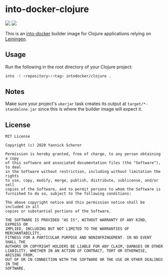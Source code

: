 # into-docker-clojure

[![](https://images.microbadger.com/badges/version/intodocker/clojure.svg)](https://hub.docker.com/r/intodocker/clojure)
[![](https://images.microbadger.com/badges/image/intodocker/clojure.svg)](https://hub.docker.com/r/intodocker/clojure)

This is an [into-docker][into] builder image for Clojure applications relying on
[Leiningen][lein].

[into]: https://github.com/into-docker/into-docker
[lein]: https://leiningen.org/

## Usage

Run the following in the root directory of your Clojure project:

```sh
into -t <repository>:<tag> intodocker/clojure .
```

## Notes

Make sure your project's `uberjar` task creates its output at
`target/*-standalone.jar` since this is where the builder image will expect it.

## License

```
MIT License

Copyright (c) 2020 Yannick Scherer

Permission is hereby granted, free of charge, to any person obtaining a copy
of this software and associated documentation files (the "Software"), to deal
in the Software without restriction, including without limitation the rights
to use, copy, modify, merge, publish, distribute, sublicense, and/or sell
copies of the Software, and to permit persons to whom the Software is
furnished to do so, subject to the following conditions:

The above copyright notice and this permission notice shall be included in all
copies or substantial portions of the Software.

THE SOFTWARE IS PROVIDED "AS IS", WITHOUT WARRANTY OF ANY KIND, EXPRESS OR
IMPLIED, INCLUDING BUT NOT LIMITED TO THE WARRANTIES OF MERCHANTABILITY,
FITNESS FOR A PARTICULAR PURPOSE AND NONINFRINGEMENT. IN NO EVENT SHALL THE
AUTHORS OR COPYRIGHT HOLDERS BE LIABLE FOR ANY CLAIM, DAMAGES OR OTHER
LIABILITY, WHETHER IN AN ACTION OF CONTRACT, TORT OR OTHERWISE, ARISING FROM,
OUT OF OR IN CONNECTION WITH THE SOFTWARE OR THE USE OR OTHER DEALINGS IN THE
SOFTWARE.
```
